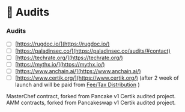 # 📕 Audits

### Audits

* [ ] [https://rugdoc.io/​](https://rugdoc.io/)
* [ ] [https://paladinsec.co/](https://paladinsec.co/audits/#contact)
* [ ] [https://techrate.org/](https://techrate.org/)
* [ ] [https://mythx.io/](https://mythx.io/)
* [ ] [https://www.anchain.ai/](https://www.anchain.ai/)
* [ ] [https://www.certik.org/](https://www.certik.org/) \(after 2 week of launch and will be paid from [Fee/Tax Distribution](../features/deposit-fee-redistribution.md) \)

MasterChef contract, forked from Pancake v1 Certik audited project.  
AMM contracts, forked from Pancakeswap v1 Certik audited project.



